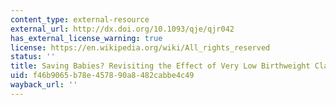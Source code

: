 ```yaml
---
content_type: external-resource
external_url: http://dx.doi.org/10.1093/qje/qjr042
has_external_license_warning: true
license: https://en.wikipedia.org/wiki/All_rights_reserved
status: ''
title: Saving Babies? Revisiting the Effect of Very Low Birthweight Classification
uid: f46b9065-b78e-4578-90a8-482cabbe4c49
wayback_url: ''
---
```

